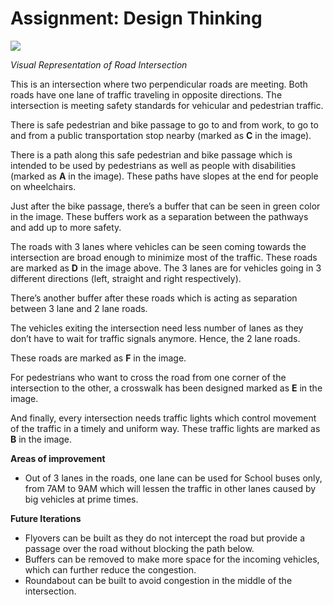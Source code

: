 ﻿# Assignment: Design Thinking


![](Aspose.Words.a1027eb5-e5f0-4258-889b-dbb616bb2fe2.001.png)

*Visual Representation of Road Intersection*


This is an intersection where two perpendicular roads are meeting. Both roads have one lane of traffic traveling in opposite directions. The intersection is meeting safety standards for vehicular and pedestrian traffic.

There is safe pedestrian and bike passage to go to and from work, to go to and from a public transportation stop nearby (marked as **C** in the image). 

There is a path along this safe pedestrian and bike passage which is intended to be used by pedestrians as well as people with disabilities (marked as **A** in the image). These paths have slopes at the end for people on wheelchairs.

Just after the bike passage, there’s a buffer that can be seen in green color in the image. These buffers work as a separation between the pathways and add up to more safety.

The roads with 3 lanes where vehicles can be seen coming towards the intersection are broad enough to minimize most of the traffic. These roads are marked as **D** in the image above. The 3 lanes are for vehicles going in 3 different directions (left, straight and right respectively).

There’s another buffer after these roads which is acting as separation between 3 lane and 2 lane roads.

The vehicles exiting the intersection need less number of lanes as they don’t have to wait for traffic signals anymore. Hence, the 2 lane roads.

These roads are marked as **F** in the image.

For pedestrians who want to cross the road from one corner of the intersection to the other, a crosswalk has been designed marked as **E** in the image.

And finally, every intersection needs traffic lights which control movement of the traffic in a timely and uniform way. These traffic lights are marked as **B** in the image.

**Areas of improvement**

- Out of 3 lanes in the roads, one lane can be used for School buses only, from 7AM to 9AM which will lessen the traffic in other lanes caused by big vehicles at prime times.

**Future Iterations**

- Flyovers can be built as they do not intercept the road but provide a passage over the road without blocking the path below.
- Buffers can be removed to make more space for the incoming vehicles, which can further reduce the congestion.
- Roundabout can be built to avoid congestion in the middle of the intersection.

